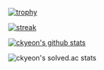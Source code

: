 [![trophy](https://github-profile-trophy.vercel.app/?username=ckyeon&theme=chalk&row=2&column=5&rank=-B,-C)](https://github.com/ryo-ma/github-profile-trophy)

[![streak](https://github-readme-streak-stats.herokuapp.com/?user=ckyeon&theme=calm)](https://github.com/ckyeon)

[![ckyeon's github stats](https://github-readme-stats.vercel.app/api?username=ckyeon&show_icons=true&theme=dracula)](https://github.com/ckyeon)

<!-- [![opgc](https://api.opgc.me/githubs/users/ckyeon/tag/?theme=dracula)](https://opgc.me/#/users/ckyeon> -->

![ckyeon's solved.ac stats](https://github-readme-solvedac.hyp3rflow.vercel.app/api/?handle=ckyeon)
